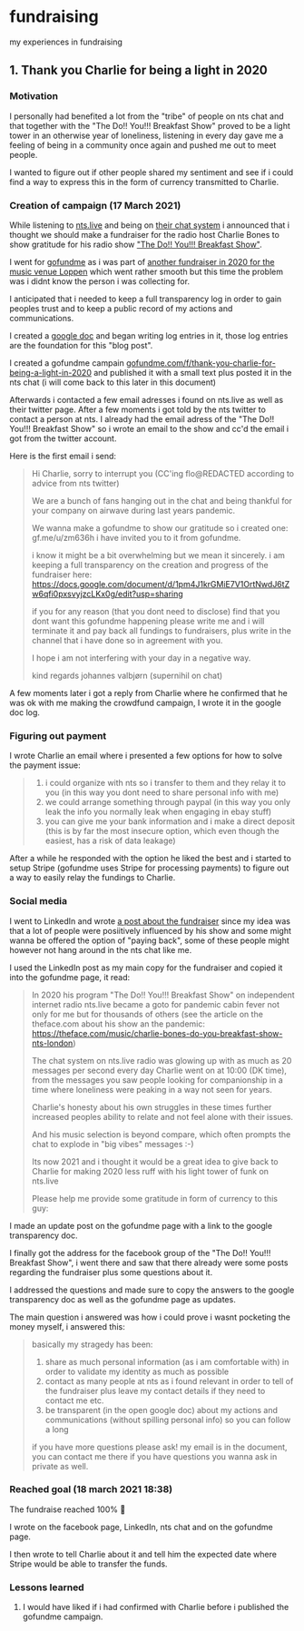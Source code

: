 # fundraising
my experiences in fundraising

## 1. Thank you Charlie for being a light in 2020

### Motivation
I personally had benefited a lot from the "tribe" of people on nts chat and that together with the "The Do!! You!!! Breakfast Show" proved to be a light tower in an otherwise year of loneliness, listening in every day gave me a feeling of being in a community once again and pushed me out to meet people.

I wanted to figure out if other people shared my sentiment and see if i could find a way to express this in the form of currency transmitted to Charlie.


### Creation of campaign (17 March 2021)

While listening to [nts.live](https://nts.live) and being on [their chat system](https://www.nts.live/chat) i announced that i thought we should make a fundraiser for the radio host Charlie Bones to show gratitude for his radio show ["The Do!! You!!! Breakfast Show"](https://www.nts.live/shows/the-do-you-breakfast-show).

I went for [gofundme](https://www.gofundme.com) as i was part of [another fundraiser in 2020 for the music venue Loppen](https://www.gofundme.com/f/support-loppen) which went rather smooth but this time the problem was i didnt know the person i was collecting for.

I anticipated that i needed to keep a full transparency log in order to gain peoples trust and to keep a public record of my actions and communications.

I created a [google doc](https://docs.google.com/document/d/1pm4J1krGMiE7V1OrtNwdJ6tZw6qfi0pxsvyjzcLKx0g) and began writing log entries in it, those log entries are the foundation for this "blog post".

I created a gofundme campain [gofundme.com/f/thank-you-charlie-for-being-a-light-in-2020](https://www.gofundme.com/f/thank-you-charlie-for-being-a-light-in-2020) and published it with a small text plus posted it in the nts chat (i will come back to this later in this document)

Afterwards i contacted a few email adresses i found on nts.live as well as their twitter page. After a few moments i got told by the nts twitter to contact a person at nts. I already had the email adress of the "The Do!! You!!! Breakfast Show" so i wrote an email to the show and cc'd the email i got from the twitter account.

Here is the first email i send:

>Hi Charlie, sorry to interrupt you (CC'ing flo@REDACTED according to advice from nts twitter)
>
>We are a bunch of fans hanging out in the chat and being thankful for your company on airwave during last years pandemic.
>
>We wanna make a gofundme to show our gratitude so i created one:
>gf.me/u/zm636h
>i have invited you to it from gofundme.
>
>i know it might be a bit overwhelming but we mean it sincerely.
>i am keeping a full transparency on the creation and progress of the fundraiser here:
>https://docs.google.com/document/d/1pm4J1krGMiE7V1OrtNwdJ6tZw6qfi0pxsvyjzcLKx0g/edit?usp=sharing
>
>if you for any reason (that you dont need to disclose) find that you dont want this gofundme happening please write me and i will terminate it and pay back all fundings to fundraisers, plus write in the channel that i have done so in agreement with you.
>
>I hope i am not interfering with your day in a negative way.
>
>kind regards johannes valbjørn (supernihil on chat)


A few moments later i got a reply from Charlie where he confirmed that he was ok with me making the crowdfund campaign, I wrote it in the google doc log.

### Figuring out payment

I wrote Charlie an email where i presented a few options for how to solve the payment issue:

>1. i could organize with nts so i transfer to them and they relay it to you (in this way you dont need to share personal info with me)
>2. we could arrange something through paypal (in this way you only leak the info you normally leak when engaging in ebay stuff)
>3. you can give me your bank information and i make a direct deposit (this is by far the most insecure option, which even though the easiest, has a risk of data leakage)

After a while he responded with the option he liked the best and i started to setup Stripe (gofundme uses Stripe for processing payments) to figure out a way to easily relay the fundings to Charlie.

### Social media

I went to LinkedIn and wrote [a post about the fundraiser](https://www.linkedin.com/posts/activity-6777980048096935937-rsdl) since my idea was that a lot of people were posiitively influenced by his show and some might wanna be offered the option of "paying back", some of these people might however not hang around in the nts chat like me.

I used the LinkedIn post as my main copy for the fundraiser and copied it into the gofundme page, it read:

>In 2020 his program "The Do!! You!!! Breakfast Show" on independent internet radio nts.live became a goto for pandemic cabin fever not only for me but for thousands of others
>(see the article on the theface.com about his show an the pandemic: https://theface.com/music/charlie-bones-do-you-breakfast-show-nts-london)
>
>The chat system on nts.live radio was glowing up with as much as 20 messages per second every day Charlie went on at 10:00 (DK time), from the messages you saw people looking for companionship in a time where loneliness were peaking in a way not seen for years.
>
>Charlie's honesty about his own struggles in these times further increased peoples ability to relate and not feel alone with their issues.
>
>And his music selection is beyond compare, which often prompts the chat to explode in "big vibes" messages :-)
>
>Its now 2021 and i thought it would be a great idea to give back to Charlie for making 2020 less ruff with his light tower of funk on nts.live
>
>Please help me provide some gratitude in form of currency to this guy:

I made an update post on the gofundme page with a link to the google transparency doc.

I finally got the address for the facebook group of the "The Do!! You!!! Breakfast Show", i went there and saw that there already were some posts regarding the fundraiser plus some questions about it.

I addressed the questions and made sure to copy the answers to the google transparency doc as well as the gofundme page as updates.

The main question i answered was how i could prove i wasnt pocketing the money myself, i answered this:

>basically my stragedy has been:
>1. share as much personal information (as i am comfortable with) in order to validate my identity as much as possible
>2. contact as many people at nts as i found relevant in order to tell of the fundraiser plus leave my contact details if they need to contact me etc.
>3. be transparent (in the open google doc) about my actions and communications (without spilling personal info) so you can follow a long
>
>if you have more questions please ask!
>my email is in the document, you can contact me there if you have questions you wanna ask in private as well.


### Reached goal (18 march 2021 18:38)

The fundraise reached 100% 🎉

I wrote on the facebook page, LinkedIn, nts chat and on the gofundme page.

I then wrote to tell Charlie about it and tell him the expected date where Stripe would be able to transfer the funds.

### Lessons learned

1. I would have liked if i had confirmed with Charlie before i published the gofundme campaign.


